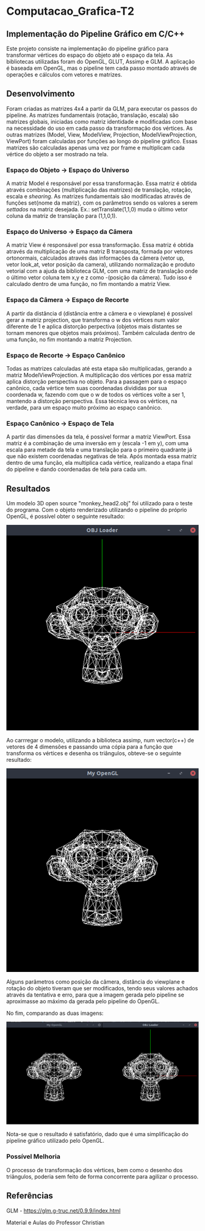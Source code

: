 # Computacao_Grafica-T2

## Implementação do Pipeline Gráfico em C/C++

Este projeto consiste na implementação do pipeline gráfico para transformar vértices do espaço do objeto até o espaço da tela.
As bibliotecas utilizadas foram do OpenGL, GLUT, Assimp e GLM. A aplicação é baseada em OpenGL, mas o pipeline tem cada passo montado através de operações e cálculos com vetores e matrizes.

## Desenvolvimento
Foram criadas as matrizes 4x4 a partir da GLM, para executar os passos do pipeline. As matrizes fundamentais (rotação, translação, escala) são matrizes globais, iniciadas como matriz identidade e modificadas com base na necessidade do uso em cada passo da transformação dos vértices. As outras matrizes (Model, View, ModelView, Projection, ModelViewProjection, ViewPort) foram calculadas por funções ao longo do pipeline gráfico. Essas matrizes são calculadas apenas uma vez por frame e multiplicam cada vértice do objeto a ser mostrado na tela.

### Espaço do Objeto -> Espaço do Universo
A matriz Model é responsável por essa transformação. Essa matriz é obtida através combinações (multiplicação das matrizes) de translação, rotação, escala e _shearing_. As matrizes fundamentais são modificadas através de funções set{nome da matriz}, com os parâmetros sendo os valores a serem _settados_ na matriz desejada. Ex.: setTranslate(1,1,0) muda o último vetor coluna da matriz de translação para (1,1,0,1). 

### Espaço do Universo -> Espaço da Câmera
A matriz View é responsável por essa transformação. Essa matriz é obtida através da multiplicação de uma matriz B transposta, formada por vetores ortonormais, calculados através das informações da câmera (vetor up, vetor look_at, vetor posição da camera), utilizando normalização e produto vetorial com a ajuda da biblioteca GLM, com uma matriz de translação onde o último vetor coluna tem x,y e z como -(posição da câmera). Tudo isso é calculado dentro de uma função, no fim montando a matriz View.

### Espaço da Câmera -> Espaço de Recorte
A partir da distância d (distância entre a câmera e o viewplane) é possível gerar a matriz projection, que transforma o w dos vértices num valor diferente de 1 e aplica distorção perpectiva (objetos mais distantes se tornam menores que objetos mais próximos). Também calculada dentro de uma função, no fim montando a matriz Projection.

### Espaço de Recorte -> Espaço Canônico
Todas as matrizes calculadas até esta etapa são multiplicadas, gerando a matriz ModelViewProjection. A multiplicação dos vértices por essa matriz aplica distorção perspectiva no objeto. Para a passagem para o espaço canônico, cada vértice tem suas coordenadas divididas por sua coordenada w, fazendo com que o w de todos os vértices volte a ser 1, mantendo a distorção perspectiva. Essa técnica leva os vértices, na verdade, para um espaço muito próximo ao espaço canônico.

### Espaço Canônico -> Espaço de Tela
A partir das dimensões da tela, é possível formar a matriz ViewPort. Essa matriz é a combinação de uma inversão em y (escala -1 em y), com uma escala para metade da tela e uma translação para o primeiro quadrante já que não existem coordenadas negativas de tela. Após montada essa matriz dentro de uma função, ela multiplica cada vértice, realizando a etapa final do pipeline e dando coordenadas de tela para cada um.

## Resultados
Um modelo 3D open source "monkey_head2.obj" foi utilizado para o teste do programa. Com o objeto renderizado utilizando o pipeline do próprio OpenGL, é possível obter o seguinte resultado:

![](https://raw.githubusercontent.com/MatheusGSantos/Computacao_Grafica-T2/master/images/monkey_head.png)


Ao carrregar o modelo, utilizando a biblioteca assimp, num vector(c++) de vetores de 4 dimensões e passando uma cópia para a função que transforma os vértices e desenha os triângulos, obteve-se o seguinte resultado:

![](https://raw.githubusercontent.com/MatheusGSantos/Computacao_Grafica-T2/master/images/monkey_head_P.png)

Alguns parâmetros como posição da câmera, distância do viewplane e rotação do objeto tiveram que ser modificados, tendo seus valores achados através da tentativa e erro, para que a imagem gerada pelo pipeline se aproximasse ao máximo da gerada pelo pipeline do OpenGL.

No fim, comparando as duas imagens:

![](https://raw.githubusercontent.com/MatheusGSantos/Computacao_Grafica-T2/master/images/comparison.png)

Nota-se que o resultado é satisfatório, dado que é uma simplificação do pipeline gráfico utilizado pelo OpenGL.

### Possível Melhoria
O processo de transformação dos vértices, bem como o desenho dos triângulos, poderia sem feito de forma concorrente para agilizar o processo.



## Referências
GLM - https://glm.g-truc.net/0.9.9/index.html

Material e Aulas do Professor Christian
